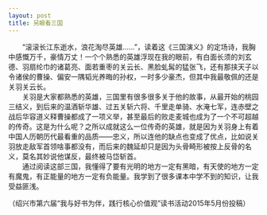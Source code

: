 ```yaml
---
layout: post
title: 另眼看三国
---
```



　　“滚滚长江东逝水，浪花淘尽英雄……”，读着这《三国演义》的定场诗，我胸中感慨万千，豪情万丈！一个个熟悉的英雄浮现在我的眼前，有白面长须的刘玄德、羽扇纶巾的诸葛亮、面若重枣的关云长、黑脸虬髯的猛张飞，还有那挟天子以令诸侯的曹操、偏安一隅韬光养晦的孙权，一时多少豪杰，但其中我最敬佩的还是关羽关云长。  
　　关羽是大家都熟悉的英雄，三国里有很多很多关于他的故事，从最开始的桃园三结义，到后来的温酒斩华雄、过五关斩六将、千里走单骑、水淹七军，连赤壁之战后华容道义释曹操都成了一项义举，甚至最后的败走麦城也成为了一个不可超越的传奇。这是为什么呢？之所以成就这么一位传奇的英雄，就是因为关羽身上有着中国人历朝历代最看重的品质——忠义，所以连他的缺点也变成了优点，比如说关羽放走敌军首领啥事都没有，而后来的魏延却只是因为头骨畸形被按上反骨的名义，莫名其妙说他谋反，最终被马岱斩首。  
　　通过阅读这部三国，我懂得了要有光明的地方一定有黑暗，有天使的地方一定有魔鬼，有正能量的地方一定有负能量。我学到了很多课本中学不到的知识，让我受益匪浅。	  
    
（绍兴市第六届“我与好书为伴，践行核心价值观”读书活动2015年5月份投稿）
